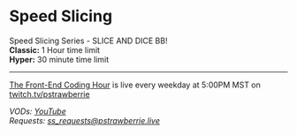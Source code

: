 # Speed Slicing
Speed Slicing Series - SLICE AND DICE BB!  
**Classic:** 1 Hour time limit  
**Hyper:** 30 minute time limit  

--------------

[The Front-End Coding Hour](https://pstrawberrie.live/front-end-web-stream/) is live every weekday at 5:00PM MST on [twitch.tv/pstrawberrie](https://twitch.tv/pstrawberrie)  

*VODs: [YouTube](https://youtube.com/pstrawberrie)*  
*Requests: ss_requests@pstrawberrie.live*  
